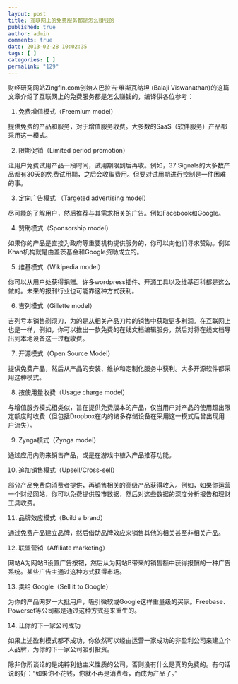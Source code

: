 ```yaml
---
layout: post
title: 互联网上的免费服务都是怎么赚钱的
published: true
author: admin
comments: true
date: 2013-02-28 10:02:35
tags: [ ]
categories: [ ]
permalink: "129"
---
```

财经研究网站Zingfin.com创始人巴拉吉·维斯瓦纳坦 (Balaji Viswanathan)的这篇文章介绍了互联网上的免费服务都是怎么赚钱的，编译供各位参考：

1) 免费增值模式（Freemium model）

提供免费的产品和服务，对于增值服务收费。大多数的SaaS（软件服务）产品都采用这一模式。



2) 限期促销（Limited period promotion）

让用户免费试用产品一段时间，试用期限到后再收。例如，37 Signals的大多数产品都有30天的免费试用期，之后会收取费用。但要对试用期进行控制是一件困难的事。

3) 定向广告模式 （Targeted advertising model）

尽可能的了解用户，然后推荐与其需求相关的广告。例如Facebook和Google。



4) 赞助模式（Sponsorship model）

如果你的产品是直接为政府等重要机构提供服务的，你可以向他们寻求赞助。例如Khan机构就是由盖茨基金和Google资助成立的。

5) 维基模式（Wikipedia model）

你可以从用户处获得捐赠。许多wordpress插件、开源工具以及维基百科都是这么做的。未来的报刊行业也可能靠这种方式获利。



6) 吉列模式（Gillette model）

吉列亏本销售剃须刀，为的是从相关产品刀片的销售中获取更多利润。在互联网上也是一样，例如，你可以推出一款免费的在线文档编辑服务，然后对将在线文档导出到本地设备这一过程收费。

7) 开源模式（Open Source Model）

提供免费产品，然后从产品的安装、维护和定制化服务中获利。大多开源软件都采用这种模式。

8) 按使用量收费（Usage charge model）

与增值服务模式相类似，旨在提供免费版本的产品，仅当用户对产品的使用超出限定额度时收费（但包括Dropbox在内的诸多存储设备在采用这一模式后曾出现用户流失）。



9) Zynga模式（Zynga model）

通过应用内购来销售产品，或是在游戏中植入产品推荐功能。



10) 追加销售模式（Upsell/Cross-sell）

部分产品免费向消费者提供，再销售相关的高级产品获得收入。例如，如果你运营一个财经网站，你可以免费提供股市数据，然后对这些数据的深度分析报告和理财工具收费。



11) 品牌效应模式（Build a brand）

通过免费产品建立品牌，然后借助品牌效应来销售其他的相关甚至非相关产品。

12) 联盟营销（Affiliate marketing）

网站A为网站B设置广告按钮，然后从为网站B带来的销售额中获得报酬的一种广告系统。某些广告主通过这种方式获得市场。

13) 卖给 Google（Sell it to Google）

为你的产品网罗一大批用户，吸引微软或Google这样重量级的买家。Freebase、Powerset等公司都是通过这种方式迎来重生的。



14) 让你的下一家公司成功

如果上述盈利模式都不成功，你依然可以经由运营一家成功的非盈利公司来建立个人品牌，为你的下一家公司吸引投资。

除非你所谈论的是纯粹利他主义性质的公司，否则没有什么是真的免费的。有句话说的好：“如果你不花钱，你就不再是消费者，而成为产品了。”